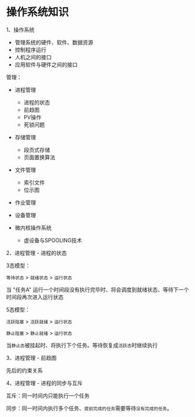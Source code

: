 # 操作系统知识

1、操作系统

- 管理系统的硬件、软件、数据资源
- 控制程序运行
- 人机之间的接口
- 应用软件与硬件之间的接口

管理：

- 进程管理
  
  - 进程的状态
  - 前趋图
  - PV操作
  - 死锁问题
- 存储管理
  
  - 段页式存储
  - 页面置换算法
- 文件管理

  - 索引文件
  - 位示图
- 作业管理
- 设备管理
- 微内核操作系统

  - 虚设备与SPOOLING技术

2、进程管理 - 进程的状态

3态模型：

`等待状态` > `就绪状态` > `运行状态`

当 "任务A" 运行一个时间段没有执行完毕时、将会调度到就绪状态、等待下一个时间段再次进入运行状态

5态模型：

`活跃阻塞` > `活跃就绪` > `运行状态`

`静止阻塞` > `静止就绪` > `运行状态`

当`静止态`被挂起时、将执行下个任务。等待恢复成`活跃态`时继续执行

3、进程管理 - 前趋图

先后的约束关系

4、进程管理 - 进程的同步与互斥

互斥：同一时间内只能执行一个任务

同步：同一时间内执行多个任务、`提前完成的任务`需要等待`没有完成的任务`。